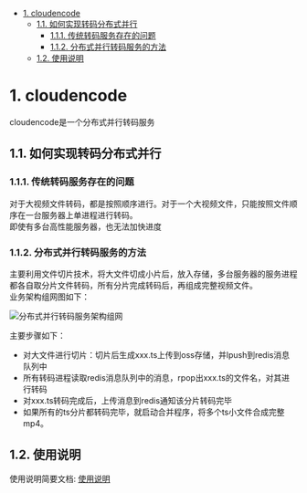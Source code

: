 <!-- TOC -->

- [1. cloudencode](#1-cloudencode)
    - [1.1. 如何实现转码分布式并行](#11-%E5%A6%82%E4%BD%95%E5%AE%9E%E7%8E%B0%E8%BD%AC%E7%A0%81%E5%88%86%E5%B8%83%E5%BC%8F%E5%B9%B6%E8%A1%8C)
        - [1.1.1. 传统转码服务存在的问题](#111-%E4%BC%A0%E7%BB%9F%E8%BD%AC%E7%A0%81%E6%9C%8D%E5%8A%A1%E5%AD%98%E5%9C%A8%E7%9A%84%E9%97%AE%E9%A2%98)
        - [1.1.2. 分布式并行转码服务的方法](#112-%E5%88%86%E5%B8%83%E5%BC%8F%E5%B9%B6%E8%A1%8C%E8%BD%AC%E7%A0%81%E6%9C%8D%E5%8A%A1%E7%9A%84%E6%96%B9%E6%B3%95)
    - [1.2. 使用说明](#12-%E4%BD%BF%E7%94%A8%E8%AF%B4%E6%98%8E)

<!-- /TOC -->
# 1. cloudencode
cloudencode是一个分布式并行转码服务

## 1.1. 如何实现转码分布式并行

### 1.1.1. 传统转码服务存在的问题
对于大视频文件转码，都是按照顺序进行。对于一个大视频文件，只能按照文件顺序在一台服务器上单进程进行转码。<br/>
即使有多台高性能服务器，也无法加快进度

### 1.1.2. 分布式并行转码服务的方法
主要利用文件切片技术，将大文件切成小片后，放入存储，多台服务器的服务进程都各自取分片文件转码，所有分片完成转码后，再组成完整视频文件。<br/>
业务架构组网图如下：<br/>

![分布式并行转码服务架构组网](https://gitlab.com/xiaoq_bj/cloudencode/blob/master/doc/fenbushi.jpg)
<br/>

主要步骤如下：
* 对大文件进行切片：切片后生成xxx.ts上传到oss存储，并lpush到redis消息队列中
* 所有转码进程读取redis消息队列中的消息，rpop出xxx.ts的文件名，对其进行转码
* 对xxx.ts转码完成后，上传消息到redis通知该分片转码完毕
* 如果所有的ts分片都转码完毕，就启动合并程序，将多个ts小文件合成完整mp4。

## 1.2. 使用说明
使用说明简要文档: [使用说明](https://gitlab.com/xiaoq_bj/cloudencode/blob/master/doc/howtouse.md)